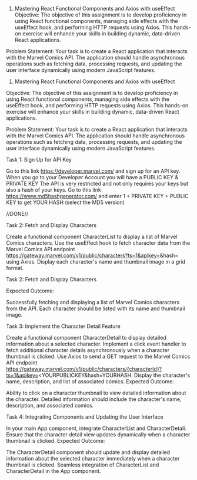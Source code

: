 1. Mastering React Functional Components and Axios with useEffect
Objective: The objective of this assignment is to develop proficiency in using React functional components, managing side effects with the useEffect hook, and performing HTTP requests using Axios. This hands-on exercise will enhance your skills in building dynamic, data-driven React applications.

Problem Statement: Your task is to create a React application that interacts with the Marvel Comics API. The application should handle asynchronous operations such as fetching data, processing requests, and updating the user interface dynamically using modern JavaScript features.



1. Mastering React Functional Components and Axios with useEffect


Objective: The objective of this assignment is to develop proficiency in using React functional components, managing side effects with the useEffect hook, and performing HTTP requests using Axios. This hands-on exercise will enhance your skills in building dynamic, data-driven React applications.



Problem Statement: Your task is to create a React application that interacts with the Marvel Comics API. The application should handle asynchronous operations such as fetching data, processing requests, and updating the user interface dynamically using modern JavaScript features.

Task 1: Sign Up for API Key

Go to this link https://developer.marvel.com/ and sign up for an API key. When you go to your Developer Account you will have a PUBLIC KEY & PRIVATE KEY
The API is very restricted and not only requires your keys but also a hash of your keys. Go to this link https://www.md5hashgenerator.com/ and enter 1 + PRIVATE KEY + PUBLIC KEY to get YOUR HASH (select the MD5 version)

//DONE//


Task 2: Fetch and Display Characters

Create a functional component CharacterList to display a list of Marvel Comics characters.
Use the useEffect hook to fetch character data from the Marvel Comics API endpoint https://gateway.marvel.com/v1/public/characters?ts=1&apikey=<YOURPUBLICKEY>&hash=<YOURHASH> using Axios.
Display each character's name and thumbnail image in a grid format.

Task 2: Fetch and Display Characters

Expected Outcome:

Successfully fetching and displaying a list of Marvel Comics characters from the API.
Each character should be listed with its name and thumbnail image.


Task 3: Implement the Character Detail Feature

Create a functional component CharacterDetail to display detailed information about a selected character.
Implement a click event handler to fetch additional character details asynchronously when a character thumbnail is clicked.
Use Axios to send a GET request to the Marvel Comics API endpoint https://gateway.marvel.com/v1/public/characters/{characterId}?ts=1&apikey=<YOURPUBLICKEY&hash=YOURHASH.
Display the character's name, description, and list of associated comics.
Expected Outcome:

Ability to click on a character thumbnail to view detailed information about the character.
Detailed information should include the character's name, description, and associated comics.


Task 4: Integrating Components and Updating the User Interface

In your main App component, integrate CharacterList and CharacterDetail.
Ensure that the character detail view updates dynamically when a character thumbnail is clicked.
Expected Outcome:

The CharacterDetail component should update and display detailed information about the selected character immediately when a character thumbnail is clicked.
Seamless integration of CharacterList and CharacterDetail in the App component.

